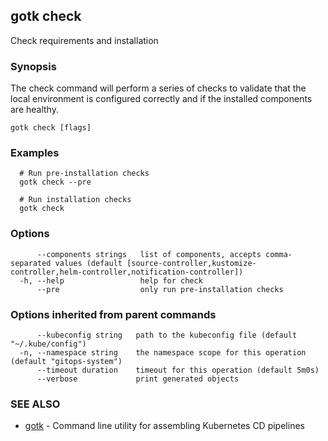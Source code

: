 ## gotk check

Check requirements and installation

### Synopsis

The check command will perform a series of checks to validate that
the local environment is configured correctly and if the installed components are healthy.

```
gotk check [flags]
```

### Examples

```
  # Run pre-installation checks
  gotk check --pre

  # Run installation checks
  gotk check

```

### Options

```
      --components strings   list of components, accepts comma-separated values (default [source-controller,kustomize-controller,helm-controller,notification-controller])
  -h, --help                 help for check
      --pre                  only run pre-installation checks
```

### Options inherited from parent commands

```
      --kubeconfig string   path to the kubeconfig file (default "~/.kube/config")
  -n, --namespace string    the namespace scope for this operation (default "gitops-system")
      --timeout duration    timeout for this operation (default 5m0s)
      --verbose             print generated objects
```

### SEE ALSO

* [gotk](gotk.md)	 - Command line utility for assembling Kubernetes CD pipelines


